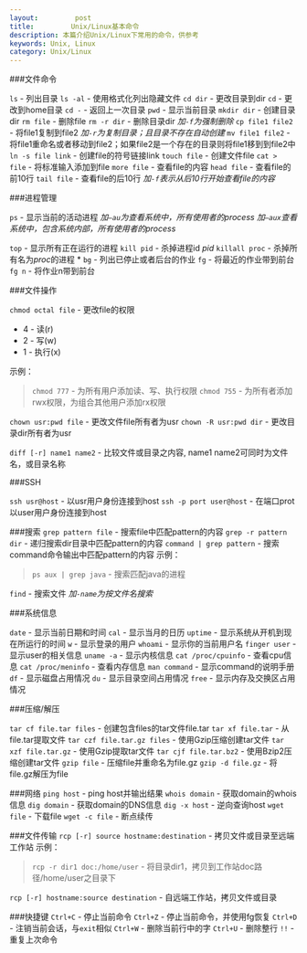 ```yaml
---
layout:         post
title:         Unix/Linux基本命令
description: 本篇介绍Unix/Linux下常用的命令，供参考
keywords: Unix, Linux
category: Unix/Linux
---
```


###文件命令

`ls` - 列出目录
`ls -al` - 使用格式化列出隐藏文件
`cd dir` - 更改目录到dir
`cd` - 更改到home目录
`cd -` - 返回上一次目录
`pwd` - 显示当前目录
`mkdir dir` - 创建目录dir
`rm file` - 删除file
`rm -r dir` - 删除目录dir
*加`-f`为强制删除*
`cp file1 file2` - 将file1复制到file2
*加`-r`为复制目录；且目录不存在自动创建*
`mv file1 file2` - 将file1重命名或者移动到file2；如果file2是一个存在的目录则将file1移到到file2中
`ln -s file link` - 创建file的符号链接link
`touch file` - 创建文件file
`cat > file` - 将标准输入添加到file
`more file` - 查看file的内容
`head file` - 查看file的前10行
`tail file` - 查看file的后10行
*加`-f`表示从后10行开始查看file的内容*


###进程管理

`ps` - 显示当前的活动进程
*加`–au`为查看系统中，所有使用者的process*
*加`–aux`查看系统中，包含系统内部，所有使用者的process*

`top` - 显示所有正在运行的进程
`kill pid` - 杀掉进程id *pid*
`killall proc` - 杀掉所有名为*proc*的进程 *
`bg` - 列出已停止或者后台的作业
`fg` - 将最近的作业带到前台
`fg n` - 将作业n带到前台

###文件操作

`chmod octal file` - 更改file的权限
* 4 - 读(r)
* 2 - 写(w)
* 1 - 执行(x)

示例：
>`chmod 777` - 为所有用户添加读、写、执行权限
>`chmod 755` - 为所有者添加rwx权限，为组合其他用户添加rx权限

`chown usr:pwd file` - 更改文件file所有者为usr
`chown -R usr:pwd dir` - 更改目录dir所有者为usr

`diff [-r] name1 name2` - 比较文件或目录之内容, name1 name2可同时为文件名，或目录名称


###SSH

`ssh usr@host` - 以usr用户身份连接到host
`ssh -p port user@host` - 在端口prot以user用户身份连接到host


###搜索
`grep pattern file` - 搜索file中匹配pattern的内容
`grep -r pattern dir` - 递归搜索dir目录中匹配pattern的内容
`command | grep pattern` - 搜索command命令输出中匹配pattern的内容
示例：
>`ps aux | grep java` - 搜索匹配java的进程

`find` - 搜索文件
*加`-name`为按文件名搜索*


###系统信息

`date` - 显示当前日期和时间
`cal` - 显示当月的日历
`uptime` - 显示系统从开机到现在所运行的时间
`w` - 显示登录的用户
`whoami` - 显示你的当前用户名
`finger user` - 显示user的相关信息
`uname -a` - 显示内核信息
`cat /proc/cpuinfo` - 查看cpu信息
`cat /proc/meninfo` - 查看内存信息
`man command` - 显示command的说明手册
`df` - 显示磁盘占用情况
`du` - 显示目录空间占用情况
`free` - 显示内存及交换区占用情况

###压缩/解压

`tar cf file.tar files` - 创建包含files的tar文件file.tar
`tar xf file.tar` - 从file.tar提取文件
`tar czf file.tar.gz files` - 使用Gzip压缩创建tar文件
`tar xzf file.tar.gz` - 使用Gzip提取tar文件
`tar cjf file.tar.bz2` - 使用Bzip2压缩创建tar文件
`gzip file` - 压缩file并重命名为file.gz
`gzip -d file.gz` - 将file.gz解压为file

###网络
`ping host` - ping host并输出结果
`whois domain` - 获取domain的whois信息
`dig domain` - 获取domain的DNS信息
`dig -x host` - 逆向查询host
`wget file` - 下载file
`wget -c file` - 断点续传

###文件传输
`rcp [-r] source hostname:destination` - 拷贝文件或目录至远端工作站
示例：
>`rcp -r dir1 doc:/home/user` - 将目录dir1，拷贝到工作站doc路径/home/user之目录下 

`rcp [-r] hostname:source destination` - 自远端工作站，拷贝文件或目录

###快捷键
`Ctrl+C` - 停止当前命令
`Ctrl+Z` - 停止当前命令，并使用fg恢复
`Ctrl+D` - 注销当前会话，与`exit`相似
`Ctrl+W` - 删除当前行中的字
`Ctrl+U` - 删除整行
`!!` - 重复上次命令


